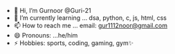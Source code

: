 - 👋 Hi, I’m Gurnoor @Guri-21
- 🌱 I’m currently learning ... dsa, python, c, js, html, css
- 📫 How to reach me ... email: gur1112noor@gmail.com
- 😄 Pronouns: ...he/him
- ⚡ Hobbies: sports, coding, gaming, gym✨

<!---
Guri-21/Guri-21 is a ✨ special ✨ repository because its `README.md` (this file) appears on your GitHub profile.
You can click the Preview link to take a look at your changes.
--->
